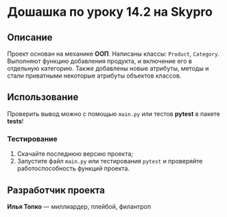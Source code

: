 # Дошашка по уроку 14.2 на Skypro
## Описание
Проект основан на механике **ООП**. Написаны классы: `Product`, `Category`. Выполняют функцию добавления продукта, и
включение его в отдельную категорию. Также добавлены новые атрибуты, методы и стали приватными некоторые
атрибуты объектов классов.

## Использование
Проверить вывод можно с помощью `main.py` или тестов **pytest** в пакете **tests**!

### Тестирование
1. Скачайте последнюю версию проекта;
2. Запустите файл `main.py` или тестирования `pytest` и проверяйте работоспособность функций проекта.

## Разработчик проекта
**Илья Топко** — миллиардер, плейбой, филантроп